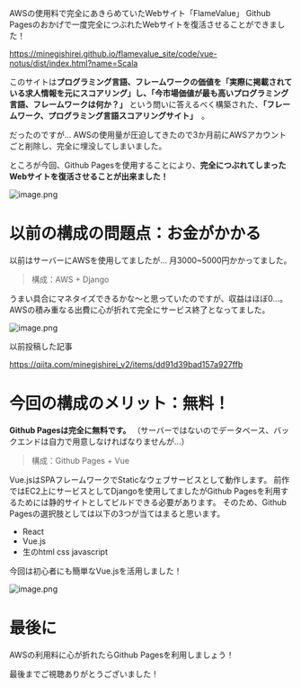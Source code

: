 <!--
title:   Github Pagesのおかげで救われた話
tags:    Django,GithubPages,Vue.js,フロントエンド
id:      9c410f474f0355abe110
private: false
-->
AWSの使用料で完全にあきらめていたWebサイト「FlameValue」
Github Pagesのおかげで一度完全につぶれたWebサイトを復活させることができました！

https://minegishirei.github.io/flamevalue_site/code/vue-notus/dist/index.html?name=Scala

このサイトは**プログラミング言語、フレームワークの価値を「実際に掲載されている求人情報を元にスコアリング」し、「今市場価値が最も高いプログラミング言語、フレームワークは何か？」** という問いに答えるべく構築された、**「フレームワーク、プログラミング言語スコアリングサイト」**　。

だったのですが...
AWSの使用量が圧迫してきたので3か月前にAWSアカウントごと削除し、完全に埋没してしまいました。

ところが今回、Github Pagesを使用することにより、**完全につぶれてしまったWebサイトを復活させることが出来ました！**


![image.png](https://qiita-image-store.s3.ap-northeast-1.amazonaws.com/0/1678228/6f2abd21-40ea-0621-b3c2-06ec688ab5fa.png)



# 以前の構成の問題点：お金がかかる

以前はサーバーにAWSを使用してましたが... 月3000~5000円かかってました。

> 構成：AWS + Django

うまい具合にマネタイズできるかな～と思っていたのですが、収益はほぼ0...。
AWSの積み重なる出費に心が折れて完全にサービス終了となってました。

![image.png](https://qiita-image-store.s3.ap-northeast-1.amazonaws.com/0/1678228/b09667a2-ac78-7468-2cad-732b09295747.png)

以前投稿した記事

https://qiita.com/minegishirei_v2/items/dd91d39bad157a927ffb

# 今回の構成のメリット：無料！

**Github Pagesは完全に無料です。**
（サーバーではないのでデータベース、バックエンドは自力で用意しなければなりませんが...）



> 構成：Github Pages + Vue


Vue.jsはSPAフレームワークでStaticなウェブサービスとして動作します。
前作ではEC2上にサービスとしてDjangoを使用してましたがGithub Pagesを利用するためには静的サイトとしてビルドできる必要があります。
そのため、Github Pagesの選択肢としては以下の3つが当てはまると思います。

- React
- Vue.js
- 生のhtml css javascript

今回は初心者にも簡単なVue.jsを活用しました！

![image.png](https://qiita-image-store.s3.ap-northeast-1.amazonaws.com/0/1678228/311013da-fd9d-1655-8356-9f96c21b123c.png)



# 最後に

AWSの利用料に心が折れたらGithub Pagesを利用しましょう！

最後までご視聴ありがとうございました！